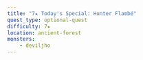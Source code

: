 ```yaml
---
title: "7★ Today's Special: Hunter Flambé"
quest_type: optional-quest
difficulty: 7★
location: ancient-forest
monsters:
    - deviljho
---
```

